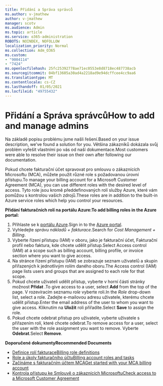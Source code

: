 ```yaml
---
title: Přidání a Správa správců
ms.author: v-jmathew
author: v-jmathew
manager: scotv
ms.audience: Admin
ms.topic: article
ms.service: o365-administration
ROBOTS: NOINDEX, NOFOLLOW
localization_priority: Normal
ms.collection: Adm_O365
ms.custom:
- "9004114"
- "7424"
ms.openlocfilehash: 25fc25392778ae71ec0553e8d8718ec487738acb
ms.sourcegitcommit: 04bf13605a30ad4a2218ad9e94dcffcee4cc9aa6
ms.translationtype: MT
ms.contentlocale: cs-CZ
ms.lasthandoff: 01/05/2021
ms.locfileid: "49755432"
---
```

# <a name="how-to-add-and-manage-admins"></a><span data-ttu-id="63833-102">Přidání a Správa správců</span><span class="sxs-lookup"><span data-stu-id="63833-102">How to add and manage admins</span></span>

<span data-ttu-id="63833-103">Na základě popisu problému jsme našli řešení.</span><span class="sxs-lookup"><span data-stu-id="63833-103">Based on your issue description, we’ve found a solution for you.</span></span> <span data-ttu-id="63833-104">Většina zákazníků dokázala svůj problém vyřešit vlastními po vás od naší dokumentace.</span><span class="sxs-lookup"><span data-stu-id="63833-104">Most customers were able to resolve their issue on their own after following our documentation.</span></span>

<span data-ttu-id="63833-105">Pokud chcete fakturační účet spravovat pro smlouvu o zákaznících Microsoftu (MCA), můžete použít různé role s požadovanou úrovní přístupu.</span><span class="sxs-lookup"><span data-stu-id="63833-105">To manage your billing account for a Microsoft Customer Agreement (MCA), you can use different roles with the desired level of access.</span></span> <span data-ttu-id="63833-106">Tyto role jsou kromě předdefinovaných rolí služby Azure, které vám pomůžou s kontrolou vašich zdrojů.</span><span class="sxs-lookup"><span data-stu-id="63833-106">These roles are in addition to the built-in Azure service roles which help you control your resources.</span></span>

<span data-ttu-id="63833-107">**Přidání fakturačních rolí na portálu Azure:**</span><span class="sxs-lookup"><span data-stu-id="63833-107">**To add billing roles in the Azure portal:**</span></span>

1. <span data-ttu-id="63833-108">Přihlaste se k [portálu Azure](https://portal.azure.com/).</span><span class="sxs-lookup"><span data-stu-id="63833-108">Sign in to the [Azure portal](https://portal.azure.com/).</span></span>
2. <span data-ttu-id="63833-109">Vyhledejte *správu nákladů + fakturace*.</span><span class="sxs-lookup"><span data-stu-id="63833-109">Search for *Cost Management + Billing*.</span></span>
3. <span data-ttu-id="63833-110">Vyberte řízení přístupu (IAM) v oboru, jako je fakturační účet, Fakturační profil nebo faktura, kde chcete udělit přístup.</span><span class="sxs-lookup"><span data-stu-id="63833-110">Select Access control (IAM) at a scope such as billing account, billing profile, or invoice section where you want to give access.</span></span>
4. <span data-ttu-id="63833-111">Na stránce řízení přístupu (IAM) se zobrazuje seznam uživatelů a skupin přiřazených k jednotlivým rolím daného oboru.</span><span class="sxs-lookup"><span data-stu-id="63833-111">The Access control (IAM) page lists users and groups that are assigned to each role for that scope.</span></span>
5. <span data-ttu-id="63833-112">Pokud chcete uživateli udělit přístup, vyberte v horní části stránky možnost **Přidat** .</span><span class="sxs-lookup"><span data-stu-id="63833-112">To give access to a user, select **Add** from the top of the page.</span></span> <span data-ttu-id="63833-113">V rozevíracím seznamu *role* vyberte roli.</span><span class="sxs-lookup"><span data-stu-id="63833-113">In the *Role* drop-down list, select a role.</span></span> <span data-ttu-id="63833-114">Zadejte e-mailovou adresu uživatele, kterému chcete udělit přístup.</span><span class="sxs-lookup"><span data-stu-id="63833-114">Enter the email address of the user to whom you want to give access.</span></span> <span data-ttu-id="63833-115">Kliknutím na **Uložit** roli přiřadíte.</span><span class="sxs-lookup"><span data-stu-id="63833-115">Select **Save** to assign the role.</span></span>
6. <span data-ttu-id="63833-116">Pokud chcete odebrat přístup pro uživatele, vyberte uživatele s přiřazením rolí, které chcete odebrat.</span><span class="sxs-lookup"><span data-stu-id="63833-116">To remove access for a user, select the user with the role assignment you want to remove.</span></span> <span data-ttu-id="63833-117">Vyberte **Odebrat**.</span><span class="sxs-lookup"><span data-stu-id="63833-117">Select **Remove**.</span></span>

<span data-ttu-id="63833-118">**Doporučené dokumenty**</span><span class="sxs-lookup"><span data-stu-id="63833-118">**Recommended Documents**</span></span>

- [<span data-ttu-id="63833-119">Definice rolí fakturace</span><span class="sxs-lookup"><span data-stu-id="63833-119">Billing role definitions</span></span>](https://docs.microsoft.com/azure/cost-management-billing/manage/understand-mca-roles)
- [<span data-ttu-id="63833-120">Role a úkoly fakturačního účtu</span><span class="sxs-lookup"><span data-stu-id="63833-120">Billing account roles and tasks</span></span>](https://docs.microsoft.com/azure/cost-management-billing/manage/understand-mca-roles#billing-account-roles-and-tasks)
- [<span data-ttu-id="63833-121">Začínáme s fakturačním účtem MCA</span><span class="sxs-lookup"><span data-stu-id="63833-121">Get started with your MCA billing account</span></span>](https://docs.microsoft.com/azure/cost-management-billing/understand/mca-overview)
- [<span data-ttu-id="63833-122">Kontrola přístupu ke Smlouvě o zákaznících Microsoftu</span><span class="sxs-lookup"><span data-stu-id="63833-122">Check access to a Microsoft Customer Agreement</span></span>](https://docs.microsoft.com/azure/cost-management-billing/manage/change-credit-card?WT.mc_id=Portal-Microsoft_Azure_Support%22%20%5Cl%20%22manage-credit-cards-for-a-microsoft-customer-agreement%22%20%5Ct%20%22_blank#check-the-type-of-your-account)

